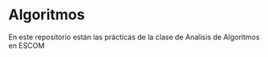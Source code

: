 # Algoritmos
En este repositorio están las prácticas de la clase de Analisis de Algoritmos en ESCOM

